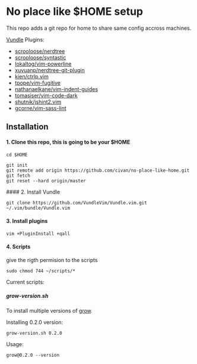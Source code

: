 # No place like $HOME setup

This repo adds a git repo for home to share same config accross machines.

[Vundle](https://github.com/VundleVim/Vundle.vim) Plugins:

* [scrooloose/nerdtree](https://github.com/scrooloose/nerdtree)
* [scrooloose/syntastic](https://github.com/vim-syntastic/syntastic)
* [lokaltog/vim-powerline](https://github.com/Lokaltog/vim-powerline)
* [xuyuanp/nerdtree-git-plugin](https://github.com/Xuyuanp/nerdtree-git-plugin)
* [kien/ctrlp.vim](https://github.com/kien/ctrlp.vim)
* [tpope/vim-fugitive](https://github.com/tpope/vim-fugitive)
* [nathanaelkane/vim-indent-guides](https://github.com/nathanaelkane/vim-indent-guides)
* [tomasiser/vim-code-dark](https://github.com/tomasiser/vim-code-dark)
* [shutnik/jshint2.vim](https://github.com/Shutnik/jshint2.vim)
* [gcorne/vim-sass-lint](https://github.com/gcorne/vim-sass-lint)


## Installation

#### 1. Clone this repo, this is going to be your $HOME
```
cd $HOME
```

```
git init
git remote add origin https://github.com/civan/no-place-like-home.git
git fetch
git reset --hard origin/master
```
#### 2. Install Vundle

```
git clone https://github.com/VundleVim/Vundle.vim.git ~/.vim/bundle/Vundle.vim
```

#### 3. Install plugins

```
vim +PluginInstall +qall
```

#### 4. Scripts

give the rigth permision to the scripts

```
sudo chmod 744 ~/scripts/*
```

Current scripts:
##### grow-version.sh
To install multiple versions of [grow](https://github.com/grow/grow/releases/).

Installing 0.2.0 version:
```
grow-version.sh 0.2.0
```

Usage:
```
grow@0.2.0 --version
```
